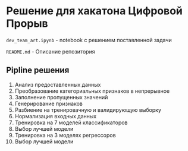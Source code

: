 # Решение для хакатона Цифровой Прорыв

`dev_team_art.ipynb` - notebook с решением поставленной задачи

`README.md` - Описание репозитория

## Pipline решения

1. Анализ предоставленных данных
2. Преобразование категориальных признаков в непрерывное
3. Заполнение пропущенных значений
4. Генерирование признаков
5. Разбиение на тренировачную и валидирующую выборку
6. Нормализация входных данных
7. Тренировка на 7 моделей классификаторов
8. Выбор лучшей модели
9. Тренировка на 3 моделях регрессоров
10. Выбор лучшей модели

